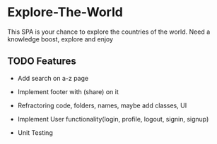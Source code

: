 # Explore-The-World
This SPA is your chance to explore the countries of the world. Need a knowledge boost, explore and enjoy


## TODO Features

* Add search on a-z page

* Implement footer with (share) on it

* Refractoring code, folders, names, maybe add classes, UI

* Implement User functionality(login, profile, logout, signin, signup)

* Unit Testing    
